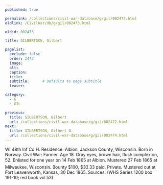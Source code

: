 ```yaml
---
published: true

permalink: /collections/civil-war-database/g/gil/002473.html
oldlink: /CivilWar/db/g/gil/002473.html

oldid: 002473

title: GILBERTSON, Gilbert

pagelist:
  exclude: false
  order: 2473
  image: 
  alt:
  caption:
  title:
  subtitle:      # Defaults to page subtitle
  teaser:

category: 
  - G 
  - GIL

previous:
  title: GILBERTSON, Gilbert
  url: /collections/civil-war-database/g/gil/002472.html  
next:
  title: GILBERTSON, Gilbert O.
  url: /collections/civil-war-database/g/gil/002474.html   
---
```

WI 48th Inf Co H. Residence: Albion, Jackson County, Wisconsin. Born in Norway. Civil War: Farmer. Age 18. Gray eyes, brown hair, flush complexion, 5&#146;2&#148;. Enlisted for one year on 14 Feb 1865 at Albion. Mustered 27 Feb 1865 at Milwaukee, Wisconsin. Bounty $100, $33.33 paid. Private. Mustered out at Fort Leavenworth, Kansas, 30 Dec 1865. Sources: (WHS Series 1200 box 191-10; red book vol 53)